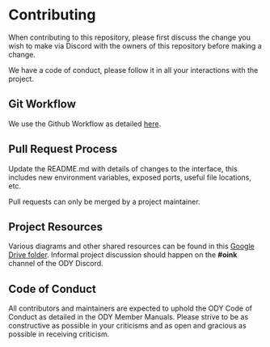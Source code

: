 # Contributing

When contributing to this repository, please first discuss the change you wish to make via Discord with the owners of this repository before making a change. 

We have a code of conduct, please follow it in all your interactions with the project.

## Git Workflow

We use the Github Workflow as detailed [here](https://guides.github.com/introduction/flow/).

## Pull Request Process

Update the README.md with details of changes to the interface, this includes new environment variables, exposed ports, useful file locations, etc.

Pull requests can only be merged by a project maintainer.

## Project Resources

Various diagrams and other shared resources can be found in this [Google Drive folder](https://drive.google.com/open?id=14gg3ui4XqrCO1gVDanTQofxG7p33PN9h). Informal project discussion should happen on the **#oink** channel of the ODY Discord.

## Code of Conduct

All contributors and maintainers are expected to uphold the ODY Code of Conduct as detailed in the ODY Member Manuals. Please strive to be as constructive as possible in your criticisms and as open and gracious as possible in receiving criticism.